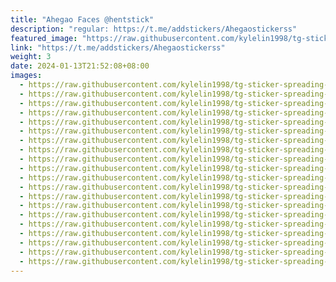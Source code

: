 ```yaml
---
title: "Ahegao Faces @hentstick"
description: "regular: https://t.me/addstickers/Ahegaostickerss"
featured_image: "https://raw.githubusercontent.com/kylelin1998/tg-sticker-spreading-worldwide-images/main/img/8e852ea3-1810-4064-8057-ea5ded357601.jpg"
link: "https://t.me/addstickers/Ahegaostickerss"
weight: 3
date: 2024-01-13T21:52:08+08:00
images:
  - https://raw.githubusercontent.com/kylelin1998/tg-sticker-spreading-worldwide-images/main/img/8e852ea3-1810-4064-8057-ea5ded357601.jpg
  - https://raw.githubusercontent.com/kylelin1998/tg-sticker-spreading-worldwide-images/main/img/b513ac97-be57-4bbe-ae5b-eb1faf48aa90.jpg
  - https://raw.githubusercontent.com/kylelin1998/tg-sticker-spreading-worldwide-images/main/img/fd7786a9-a26b-4a3e-b300-9edf92a29520.jpg
  - https://raw.githubusercontent.com/kylelin1998/tg-sticker-spreading-worldwide-images/main/img/421fbee0-e8f7-4b68-ba30-50674454b80f.jpg
  - https://raw.githubusercontent.com/kylelin1998/tg-sticker-spreading-worldwide-images/main/img/00663fb5-b4ce-419e-90bd-10db35bacbee.jpg
  - https://raw.githubusercontent.com/kylelin1998/tg-sticker-spreading-worldwide-images/main/img/c5a8a7bc-e754-4836-ab42-38755c925450.jpg
  - https://raw.githubusercontent.com/kylelin1998/tg-sticker-spreading-worldwide-images/main/img/17f44036-beb4-4d4b-80a3-86d864b44d85.jpg
  - https://raw.githubusercontent.com/kylelin1998/tg-sticker-spreading-worldwide-images/main/img/f468fe9d-d90e-4f2c-986d-40041a00049b.jpg
  - https://raw.githubusercontent.com/kylelin1998/tg-sticker-spreading-worldwide-images/main/img/40116827-4464-4ce6-b4ea-f99310cd45ff.jpg
  - https://raw.githubusercontent.com/kylelin1998/tg-sticker-spreading-worldwide-images/main/img/f71faaaf-cdf5-4b39-89ce-999366257f1f.jpg
  - https://raw.githubusercontent.com/kylelin1998/tg-sticker-spreading-worldwide-images/main/img/3d413b28-4111-4ac5-81c4-d2b1479945b7.jpg
  - https://raw.githubusercontent.com/kylelin1998/tg-sticker-spreading-worldwide-images/main/img/e33fe6cb-7d2b-40e6-be80-2301434ffe48.jpg
  - https://raw.githubusercontent.com/kylelin1998/tg-sticker-spreading-worldwide-images/main/img/5ff029a2-7a76-4a30-8d41-7799bbd95720.jpg
  - https://raw.githubusercontent.com/kylelin1998/tg-sticker-spreading-worldwide-images/main/img/1496d70b-dc54-4c46-b389-61c7f6353c5a.jpg
  - https://raw.githubusercontent.com/kylelin1998/tg-sticker-spreading-worldwide-images/main/img/f477bf82-1f1c-4257-b839-324c2c13ff9b.jpg
  - https://raw.githubusercontent.com/kylelin1998/tg-sticker-spreading-worldwide-images/main/img/90ef2b53-0dee-4726-a6fe-16dc9eee28d3.jpg
  - https://raw.githubusercontent.com/kylelin1998/tg-sticker-spreading-worldwide-images/main/img/6f9acf30-207e-4be0-8671-1accc949efe2.jpg
  - https://raw.githubusercontent.com/kylelin1998/tg-sticker-spreading-worldwide-images/main/img/62120903-03db-498e-aece-a5769afed863.jpg
  - https://raw.githubusercontent.com/kylelin1998/tg-sticker-spreading-worldwide-images/main/img/82bfa98b-2c76-416f-aaf3-379555cbcfa5.jpg
  - https://raw.githubusercontent.com/kylelin1998/tg-sticker-spreading-worldwide-images/main/img/eb65d9ec-7fa0-47a6-8941-063f48979171.jpg
---
```

